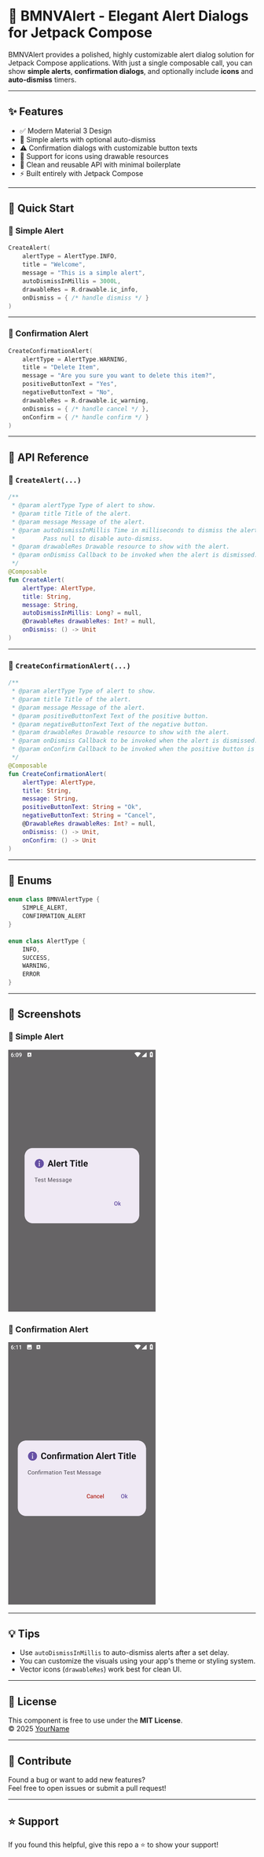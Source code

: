 # 🌟 BMNVAlert - Elegant Alert Dialogs for Jetpack Compose

BMNVAlert provides a polished, highly customizable alert dialog solution for Jetpack Compose applications. With just a single composable call, you can show **simple alerts**, **confirmation dialogs**, and optionally include **icons** and **auto-dismiss** timers.

---

## ✨ Features

- ✅ Modern Material 3 Design
- 🔔 Simple alerts with optional auto-dismiss
- ⚠️ Confirmation dialogs with customizable button texts
- 🎨 Support for icons using drawable resources
- 🧼 Clean and reusable API with minimal boilerplate
- ⚡ Built entirely with Jetpack Compose

---

## 🧩 Quick Start

### 🔹 Simple Alert

```kotlin
CreateAlert(
    alertType = AlertType.INFO,
    title = "Welcome",
    message = "This is a simple alert",
    autoDismissInMillis = 3000L,
    drawableRes = R.drawable.ic_info,
    onDismiss = { /* handle dismiss */ }
)
```

---

### 🔹 Confirmation Alert

```kotlin
CreateConfirmationAlert(
    alertType = AlertType.WARNING,
    title = "Delete Item",
    message = "Are you sure you want to delete this item?",
    positiveButtonText = "Yes",
    negativeButtonText = "No",
    drawableRes = R.drawable.ic_warning,
    onDismiss = { /* handle cancel */ },
    onConfirm = { /* handle confirm */ }
)
```

---

## 🧪 API Reference

### 🔸 `CreateAlert(...)`

```kotlin
/**
 * @param alertType Type of alert to show.
 * @param title Title of the alert.
 * @param message Message of the alert.
 * @param autoDismissInMillis Time in milliseconds to dismiss the alert automatically.
 *        Pass null to disable auto-dismiss.
 * @param drawableRes Drawable resource to show with the alert.
 * @param onDismiss Callback to be invoked when the alert is dismissed.
 */
@Composable
fun CreateAlert(
    alertType: AlertType,
    title: String,
    message: String,
    autoDismissInMillis: Long? = null,
    @DrawableRes drawableRes: Int? = null,
    onDismiss: () -> Unit
)
```

---

### 🔸 `CreateConfirmationAlert(...)`

```kotlin
/**
 * @param alertType Type of alert to show.
 * @param title Title of the alert.
 * @param message Message of the alert.
 * @param positiveButtonText Text of the positive button.
 * @param negativeButtonText Text of the negative button.
 * @param drawableRes Drawable resource to show with the alert.
 * @param onDismiss Callback to be invoked when the alert is dismissed.
 * @param onConfirm Callback to be invoked when the positive button is clicked.
 */
@Composable
fun CreateConfirmationAlert(
    alertType: AlertType,
    title: String,
    message: String,
    positiveButtonText: String = "Ok",
    negativeButtonText: String = "Cancel",
    @DrawableRes drawableRes: Int? = null,
    onDismiss: () -> Unit,
    onConfirm: () -> Unit
)
```

---

## 🔧 Enums

```kotlin
enum class BMNVAlertType {
    SIMPLE_ALERT,
    CONFIRMATION_ALERT
}

enum class AlertType {
    INFO,
    SUCCESS,
    WARNING,
    ERROR
}
```

---

## 📸 Screenshots

### 🔹 Simple Alert
<img src="screenshots/simple.png" alt="Simple Alert" width="300"/>

### 🔹 Confirmation Alert
<img src="screenshots/confirmation.png" alt="Confirmation Alert" width="300"/>



---

## 💡 Tips

- Use `autoDismissInMillis` to auto-dismiss alerts after a set delay.
- You can customize the visuals using your app's theme or styling system.
- Vector icons (`drawableRes`) work best for clean UI.

---

## 📄 License

This component is free to use under the **MIT License**.  
© 2025 [YourName](https://github.com/yourusername)

---

## 🙌 Contribute

Found a bug or want to add new features?  
Feel free to open issues or submit a pull request!

---

## ⭐ Support

If you found this helpful, give this repo a ⭐ to show your support!
